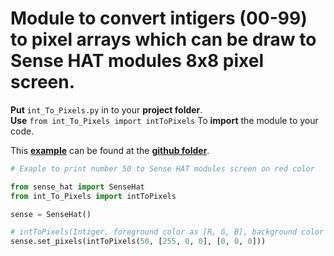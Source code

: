 # Module to convert intigers (00-99) to pixel arrays which can be draw to Sense HAT modules 8x8 pixel screen. 
**Put** `int_To_Pixels.py` in to your **project folder**.  
**Use** `from int_To_Pixels import intToPixels` To **import** the module to your code.  
  
   
This **[example](https://github.com/Pohjois-Tapiolan-lukio/raspberry_pi-projects/blob/master/Sense-HAT/int_To_Pixels/example.py)** can be found at the **[github folder](https://github.com/Pohjois-Tapiolan-lukio/raspberry_pi-projects/tree/master/Sense-HAT/int_To_Pixels)**.  
  
```Python
# Exaple to print number 50 to Sense HAT modules screen on red color 

from sense_hat import SenseHat
from int_To_Pixels import intToPixels

sense = SenseHat()

# intToPixels(Intiger, foreground color as [R, G, B], background color as [R, G, B])
sense.set_pixels(intToPixels(50, [255, 0, 0], [0, 0, 0]))
```
